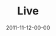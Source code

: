 ---
layout: message
category: message
series: "The Strong Challenge"
title: "Live"
date: 2011-11-12-00-00
message_id: 700
audio-description: "The challenges we’ve incorporated over the past weeks are all important elements of the lives of disciples of Jesus. As we continue to engage with
these rhythms and practices, we grow closer to God and spiritually strong."
audio: "http://www.crossroads.net/players/media/hq/strong06.mp3"
audio-title: "Live"
audio-duration: "51:07"
program-description: "The challenges we’ve incorporated over the past weeks are all important elements of the lives of disciples of Jesus. As we continue to engage with
these rhythms and practices, we grow closer to God and spiritually strong."
program: "http://www.crossroads.net/players/media/hq/11_12-13_11STRONGProgram.pdf"
program-title: "Live"
video-description: "The challenges we’ve incorporated over the past weeks are all important elements of the lives of disciples of Jesus. As we continue to engage with these rhythms and practices, we grow closer to God and spiritually strong."
video-title: "Live"
video: "https://s3.amazonaws.com/crossroadsvideomessages/strong06.mp4"
video-poster: "https://www.crossroads.net/uploadedfiles/strong06_still.jpg"
---